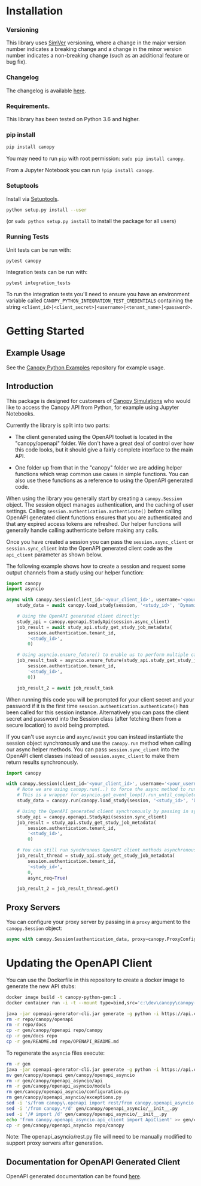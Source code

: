 # Installation

### Versioning

This library uses [SimVer](http://simver.org/) versioning, where a change in the major version number indicates a
breaking change and a change in the minor version number indicates a non-breaking change (such as an additional
feature or bug fix).

### Changelog

The changelog is available [here](CHANGELOG.md).

### Requirements.

This library has been tested on Python 3.6 and higher.

### pip install

```sh
pip install canopy
```

You may need to run `pip` with root permission: `sudo pip install canopy`.

From a Jupyter Notebook you can run `!pip install canopy`.

### Setuptools

Install via [Setuptools](http://pypi.python.org/pypi/setuptools).

```sh
python setup.py install --user
```
(or `sudo python setup.py install` to install the package for all users)

### Running Tests

Unit tests can be run with:
```
pytest canopy
```

Integration tests can be run with:
```
pytest integration_tests
```

To run the integration tests you'll need to ensure you have an environment variable called `CANOPY_PYTHON_INTEGRATION_TEST_CREDENTIALS`
containing the string `<client_id>|<client_secret>|<username>|<tenant_name>|<password>`.

# Getting Started

## Example Usage
See the [Canopy Python Examples](https://github.com/CanopySimulations/canopy-python-examples) repository for example usage.

## Introduction

This package is designed for customers of [Canopy Simulations](https://www.canopysimulations.com/) who would like
to access the Canopy API from Python, for example using Jupyter Notebooks.

Currently the library is split into two parts:

 - The client generated using the OpenAPI toolset is located in the "canopy/openapi" folder.
   We don't have a great deal of control over how this code looks, but it should give a fairly complete interface to the main API.

 - One folder up from that in the "canopy" folder we are adding helper functions which wrap common use cases in simple functions.
   You can also use these functions as a reference to using the OpenAPI generated code.

When using the library you generally start by creating a `canopy.Session` object. 
The session object manages authentication, and the caching of user settings.
Calling `session.authentication.authenticate()` before calling OpenAPI generated client functions ensures that you are
authenticated and that any expired access tokens are refreshed.
Our helper functions will generally handle calling authenticate before making any calls.

Once you have created a session you can pass the `session.async_client` or `session.sync_client` into the OpenAPI 
generated client code as the `api_client` parameter as shown below.

The following example shows how to create a session and request some output channels from a study using our helper function:

```python
import canopy
import asyncio

async with canopy.Session(client_id='<your_client_id>', username='<your_username>') as session:
    study_data = await canopy.load_study(session, '<study_id>', 'DynamicLap', ['sRun', 'vCar'])

    # Using the OpenAPI generated client directly:
    study_api = canopy.openapi.StudyApi(session.async_client)
    job_result = await study_api.study_get_study_job_metadata(
        session.authentication.tenant_id,
        '<study_id>',
        0)

    # Using asyncio.ensure_future() to enable us to perform multiple calls in parallel
    job_result_task = asyncio.ensure_future(study_api.study_get_study_job_metadata(
        session.authentication.tenant_id,
        '<study_id>',
        0))

    job_result_2 = await job_result_task

```

When running this code you will be prompted for your client secret and your password if 
it is the first time `session.authentication.authenticate()` has been called for this session instance. Alternatively
you can pass the client secret and password into the Session class (after fetching them from a secure location) to
avoid being prompted.

If you can't use `asyncio` and `async/await` you can instead instantiate the session object synchronously 
and use the `canopy.run` method when calling our async helper methods. 
You can pass `session.sync_client` into the OpenAPI client classes instead of `session.async_client` to make them 
return results synchronously.

```python
import canopy

with canopy.Session(client_id='<your_client_id>', username='<your_username>') as session:
    # Note we are using canopy.run(..) to force the async method to run synchronously.
    # This is a wrapper for asyncio.get_event_loop().run_until_complete(..).
    study_data = canopy.run(canopy.load_study(session, '<study_id>', 'DynamicLap', ['sRun', 'vCar']))

    # Using the OpenAPI generated client synchronously by passing in sync_client:
    study_api = canopy.openapi.StudyApi(session.sync_client)
    job_result = study_api.study_get_study_job_metadata(
        session.authentication.tenant_id,
        '<study_id>',
        0)

    # You can still run synchronous OpenAPI client methods asynchronously using threads if you need to:
    job_result_thread = study_api.study_get_study_job_metadata(
        session.authentication.tenant_id,
        '<study_id>',
        0,
        async_req=True)

    job_result_2 = job_result_thread.get()
```

## Proxy Servers

You can configure your proxy server by passing in a `proxy` argument to the `canopy.Session` object:
```python
async with canopy.Session(authentication_data, proxy=canopy.ProxyConfiguration('http://some.proxy.com', 'user', 'pass')) as session:
``` 

# Updating the OpenAPI Client

You can use the Dockerfile in this repository to create a docker image to generate the new API stubs:

```sh
docker image build -t canopy-python-gen:1 .
docker container run -i -t --mount type=bind,src='c:\dev\canopy\canopy-python',dst=/canopy/repo canopy-python-gen:1 /bin/bash

java -jar openapi-generator-cli.jar generate -g python -i https://api.canopysimulations.com/swagger/docs/v1 -o ./gen --package-name "canopy.openapi"
rm -r repo/canopy/openapi
rm -r repo/docs
cp -r gen/canopy/openapi repo/canopy
cp -r gen/docs repo
cp -r gen/README.md repo/OPENAPI_README.md
```

To regenerate the `asyncio` files execute:
```sh
rm -r gen
java -jar openapi-generator-cli.jar generate -g python -i https://api.canopysimulations.com/swagger/docs/v1 -o ./gen --package-name "canopy.openapi" --library asyncio
mv gen/canopy/openapi gen/canopy/openapi_asyncio
rm -r gen/canopy/openapi_asyncio/api
rm -r gen/canopy/openapi_asyncio/models
rm gen/canopy/openapi_asyncio/configuration.py
rm gen/canopy/openapi_asyncio/exceptions.py
sed -i 's/from canopy\.openapi import rest/from canopy.openapi_asyncio import rest/g' gen/canopy/openapi_asyncio/api_client.py
sed -i '/from canopy.*/d' gen/canopy/openapi_asyncio/__init__.py
sed -i '/# import /d' gen/canopy/openapi_asyncio/__init__.py
echo 'from canopy.openapi_asyncio.api_client import ApiClient' >> gen/canopy/openapi_asyncio/__init__.py
cp -r gen/canopy/openapi_asyncio repo/canopy
```

Note: The openapi_asyncio/rest.py file will need to be manually modified to support proxy servers after generation. 

## Documentation for OpenAPI Generated Client

OpenAPI generated documentation can be found [here](OPENAPI_README.md).
